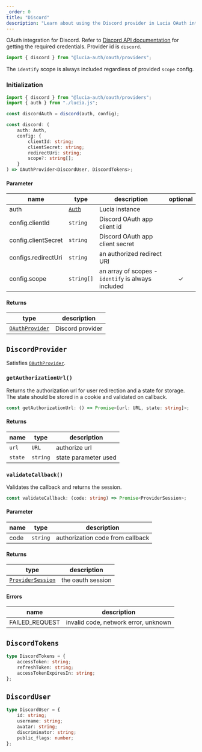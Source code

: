 ```yaml
---
_order: 0
title: "Discord"
description: "Learn about using the Discord provider in Lucia OAuth integration"
---
```


OAuth integration for Discord. Refer to [Discord API documentation](https://discord.com/developers/docs/getting-started) for getting the required credentials. Provider id is `discord`.

```ts
import { discord } from "@lucia-auth/oauth/providers";
```

The `identify` scope is always included regardless of provided `scope` config.

### Initialization

```ts
import { discord } from "@lucia-auth/oauth/providers";
import { auth } from "./lucia.js";

const discordAuth = discord(auth, config);
```

```ts
const discord: (
	auth: Auth,
	config: {
		clientId: string;
		clientSecret: string;
		redirectUri: string;
		scope?: string[];
	}
) => OAuthProvider<DiscordUser, DiscordTokens>;
```

#### Parameter

| name                | type                                 | description                                        | optional |
| ------------------- | ------------------------------------ | -------------------------------------------------- | :------: |
| auth                | [`Auth`](/reference/lucia-auth/auth) | Lucia instance                                     |          |
| config.clientId     | `string`                             | Discord OAuth app client id                        |          |
| config.clientSecret | `string`                             | Discord OAuth app client secret                    |          |
| configs.redirectUri | `string`                             | an authorized redirect URI                         |          |
| config.scope        | `string[]`                           | an array of scopes - `identify` is always included |    ✓     |

#### Returns

| type                                              | description      |
| ------------------------------------------------- | ---------------- |
| [`OAuthProvider`](/reference/oauth/oauthprovider) | Discord provider |

## `DiscordProvider`

Satisfies [`OAuthProvider`](/reference/oauth/oauthprovider).

### `getAuthorizationUrl()`

Returns the authorization url for user redirection and a state for storage. The state should be stored in a cookie and validated on callback.

```ts
const getAuthorizationUrl: () => Promise<[url: URL, state: string]>;
```

#### Returns

| name    | type     | description          |
| ------- | -------- | -------------------- |
| `url`   | `URL`    | authorize url        |
| `state` | `string` | state parameter used |

### `validateCallback()`

Validates the callback and returns the session.

```ts
const validateCallback: (code: string) => Promise<ProviderSession>;
```

#### Parameter

| name | type     | description                      |
| ---- | -------- | -------------------------------- |
| code | `string` | authorization code from callback |

#### Returns

| type                                                  | description       |
| ----------------------------------------------------- | ----------------- |
| [`ProviderSession`](/reference/oauth/providersession) | the oauth session |

#### Errors

| name           | description                          |
| -------------- | ------------------------------------ |
| FAILED_REQUEST | invalid code, network error, unknown |

## `DiscordTokens`

```ts
type DiscordTokens = {
	accessToken: string;
	refreshToken: string;
	accessTokenExpiresIn: string;
};
```

## `DiscordUser`

```ts
type DiscordUser = {
	id: string;
	username: string;
	avatar: string;
	discriminator: string;
	public_flags: number;
};
```
